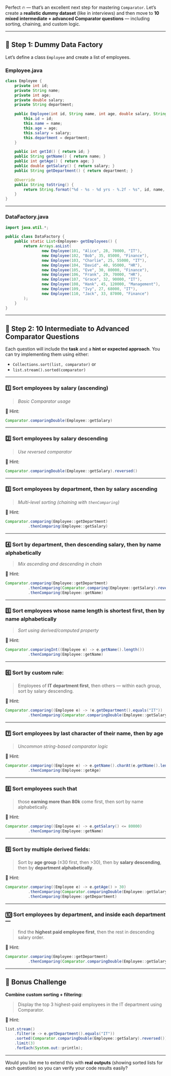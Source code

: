 Perfect 🔥 — that’s an excellent next step for mastering `Comparator`.
Let’s create a **realistic dummy dataset** (like in interviews) and then move to **10 mixed intermediate + advanced Comparator questions** — including sorting, chaining, and custom logic.

---

## 🧱 Step 1: Dummy Data Factory

Let’s define a class `Employee` and create a list of employees.

### **Employee.java**

```java
class Employee {
    private int id;
    private String name;
    private int age;
    private double salary;
    private String department;

    public Employee(int id, String name, int age, double salary, String department) {
        this.id = id;
        this.name = name;
        this.age = age;
        this.salary = salary;
        this.department = department;
    }

    public int getId() { return id; }
    public String getName() { return name; }
    public int getAge() { return age; }
    public double getSalary() { return salary; }
    public String getDepartment() { return department; }

    @Override
    public String toString() {
        return String.format("%d - %s - %d yrs - %.2f - %s", id, name, age, salary, department);
    }
}
```

---

### **DataFactory.java**

```java
import java.util.*;

public class DataFactory {
    public static List<Employee> getEmployees() {
        return Arrays.asList(
                new Employee(101, "Alice", 28, 70000, "IT"),
                new Employee(102, "Bob", 35, 85000, "Finance"),
                new Employee(103, "Charlie", 25, 55000, "IT"),
                new Employee(104, "David", 40, 95000, "HR"),
                new Employee(105, "Eve", 30, 80000, "Finance"),
                new Employee(106, "Frank", 29, 70000, "HR"),
                new Employee(107, "Grace", 32, 90000, "IT"),
                new Employee(108, "Hank", 45, 120000, "Management"),
                new Employee(109, "Ivy", 27, 68000, "IT"),
                new Employee(110, "Jack", 33, 87000, "Finance")
        );
    }
}
```

---

## 🚀 Step 2: 10 Intermediate to Advanced Comparator Questions

Each question will include the **task** and a **hint or expected approach**.
You can try implementing them using either:

* `Collections.sort(list, comparator)` or
* `list.stream().sorted(comparator)`

---

### **1️⃣ Sort employees by salary (ascending)**

> *Basic Comparator usage*

🧠 Hint:

```java
Comparator.comparingDouble(Employee::getSalary)
```

---

### **2️⃣ Sort employees by salary descending**

> *Use reversed comparator*

🧠 Hint:

```java
Comparator.comparingDouble(Employee::getSalary).reversed()
```

---

### **3️⃣ Sort employees by department, then by salary ascending**

> *Multi-level sorting (chaining with `thenComparing`)*

🧠 Hint:

```java
Comparator.comparing(Employee::getDepartment)
          .thenComparing(Employee::getSalary)
```

---

### **4️⃣ Sort by department, then descending salary, then by name alphabetically**

> *Mix ascending and descending in chain*

🧠 Hint:

```java
Comparator.comparing(Employee::getDepartment)
          .thenComparing(Comparator.comparing(Employee::getSalary).reversed())
          .thenComparing(Employee::getName)
```

---

### **5️⃣ Sort employees whose name length is shortest first, then by name alphabetically**

> *Sort using derived/computed property*

🧠 Hint:

```java
Comparator.comparingInt((Employee e) -> e.getName().length())
          .thenComparing(Employee::getName)
```

---

### **6️⃣ Sort by custom rule:**

> Employees of **IT department first**, then others —
> within each group, sort by salary descending.

🧠 Hint:

```java
Comparator.comparing((Employee e) -> !e.getDepartment().equals("IT"))
          .thenComparing(Comparator.comparingDouble(Employee::getSalary).reversed())
```

---

### **7️⃣ Sort employees by last character of their name, then by age**

> *Uncommon string-based comparator logic*

🧠 Hint:

```java
Comparator.comparing((Employee e) -> e.getName().charAt(e.getName().length() - 1))
          .thenComparing(Employee::getAge)
```

---

### **8️⃣ Sort employees such that**

> those **earning more than 80k** come first,
> then sort by name alphabetically.

🧠 Hint:

```java
Comparator.comparing((Employee e) -> e.getSalary() <= 80000)
          .thenComparing(Employee::getName)
```

---

### **9️⃣ Sort by multiple derived fields:**

> Sort by **age group** (≤30 first, then >30),
> then by **salary descending**,
> then by **department alphabetically**.

🧠 Hint:

```java
Comparator.comparing((Employee e) -> e.getAge() > 30)
          .thenComparing(Comparator.comparingDouble(Employee::getSalary).reversed())
          .thenComparing(Employee::getDepartment)
```

---

### **🔟 Sort employees by department, and inside each department —**

> find the **highest paid employee first**, then the rest in descending salary order.

🧠 Hint:

```java
Comparator.comparing(Employee::getDepartment)
          .thenComparing(Comparator.comparingDouble(Employee::getSalary).reversed())
```

---

## 🧩 Bonus Challenge

**Combine custom sorting + filtering:**

> Display the top 3 highest-paid employees in the IT department using Comparator.

🧠 Hint:

```java
list.stream()
    .filter(e -> e.getDepartment().equals("IT"))
    .sorted(Comparator.comparingDouble(Employee::getSalary).reversed())
    .limit(3)
    .forEach(System.out::println);
```

---

Would you like me to extend this with **real outputs** (showing sorted lists for each question) so you can verify your code results easily?
